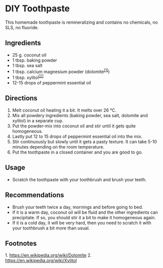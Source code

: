 # DIY Toothpaste

This homemade toothpaste is remineralizing and contains no chemicals, no SLS, no fluoride.

## Ingredients

 - 25 g. coconut oil
 - 1 tbsp. baking powder
 - 1 tbsp. sea salt
 - 1 tbsp. calcium magnesium powder (dolomite<sup>[[1]](#dolomite)</sup>)
 - 1 tbsp. xylitol<sup>[[2]](#xlytol)</sup>
 - 12-15 drops of peppermint essential oil
 
## Directions

 1. Melt coconut oil heating it a bit. It melts over 26 °C.
 2. Mix all powdery ingredients (baking powder, sea salt, dolomite and xylitol) in a separate cup.
 3. Put the powder-mix into coconut oil and stir until it gets quite homogeneous.
 4. Lastly put 12 to 15 drops of peppermint essential oil into the mix.
 5. Stir continuously but slowly until it gets a pasty texture. It can take 5-10 minutes depending on the room 
temperature.
 6. Put the toothpaste in a closed container and you are good to go.
 
## Usage
 
 - Scratch the toothpaste with your toothbrush and brush your teeth.

## Recommendations

 - Brush your teeth twice a day, mornings and before going to bed.
 - If it is a warm day, coconut oil will be fluid and the other ingredients can precipitate. If so, you should stir it a
bit to make it homogeneous again.
 - If it is a cold day, it will be very hard, then you need to scratch it with your toothbrush a bit more than usual.

## Footnotes
 1.<a name="dolomite"> </a> https://en.wikipedia.org/wiki/Dolomite
 2.<a name="xlytol"> </a> https://en.wikipedia.org/wiki/Xylitol
